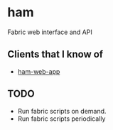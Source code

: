 ham
===

Fabric web interface and API

Clients that I know of
----------------------

- [ham-web-app](https://github.com/koddsson/ham-web-app)

TODO
----
- Run fabric scripts on demand.
- Run fabric scripts periodically
